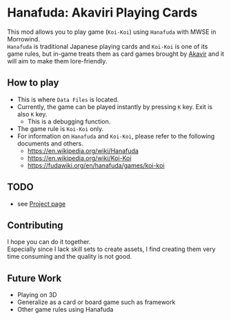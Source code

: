 # Hanafuda: Akaviri Playing Cards

This mod allows you to play game (`Koi-Koi`) using `Hanafuda` with MWSE in Morrowind.  
`Hanafuda` is traditional Japanese playing cards and `Koi-Koi` is one of its game rules, but in-game treats them as card games brought by [Akavir](https://en.uesp.net/wiki/Lore:Akavir) and it will aim to make them lore-friendly.

## How to play
- This is where `Data Files` is located.
- Currently, the game can be played instantly by pressing `K` key. Exit is also `K` key.
   - This is a debugging function.
- The game rule is `Koi-Koi` only.
- For information on `Hanafuda` and `Koi-Koi`, please refer to the following documents and others.
  - https://en.wikipedia.org/wiki/Hanafuda
  - https://en.wikipedia.org/wiki/Koi-Koi
  - https://fudawiki.org/en/hanafuda/games/koi-koi

## TODO
- see [Project page](https://github.com/longod/Hanafuda/projects?query=is%3Aopen)

## Contributing
I hope you can do it together.  
Especially since I lack skill sets to create assets, I find creating them very time consuming and the quality is not good.

## Future Work
- Playing on 3D
- Generalize as a card or board game such as framework
- Other game rules using Hanafuda

